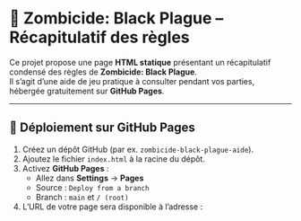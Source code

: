# 🧟 Zombicide: Black Plague – Récapitulatif des règles

Ce projet propose une page **HTML statique** présentant un récapitulatif condensé des règles de **Zombicide: Black Plague**.  
Il s’agit d’une aide de jeu pratique à consulter pendant vos parties, hébergée gratuitement sur **GitHub Pages**.

---

## 🚀 Déploiement sur GitHub Pages

1. Créez un dépôt GitHub (par ex. `zombicide-black-plague-aide`).
2. Ajoutez le fichier `index.html` à la racine du dépôt.
3. Activez **GitHub Pages** :  
   - Allez dans **Settings** → **Pages**  
   - Source : `Deploy from a branch`  
   - Branch : `main` et `/ (root)`
4. L’URL de votre page sera disponible à l’adresse :  
